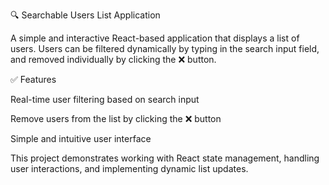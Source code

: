 🔍 Searchable Users List Application

A simple and interactive React-based application that displays a list of users.
Users can be filtered dynamically by typing in the search input field, and removed individually by clicking the ❌ button.

✅ Features

Real-time user filtering based on search input

Remove users from the list by clicking the ❌ button

Simple and intuitive user interface

This project demonstrates working with React state management, handling user interactions, and implementing dynamic list updates.

